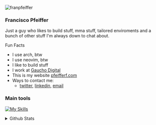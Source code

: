 <p align="left"> <img src="https://komarev.com/ghpvc/?username=franpfeiffer&label=Profile%20views&color=FF66CC&style=flat" alt="franpfeiffer" /> </p>

### Francisco Pfeiffer

Just a guy who likes to build stuff, mma stuff, tailored enviroments and a bunch
of other stuff I'm always down to chat about.

Fun Facts
* I use arch, btw
* I use neovim, btw
* I like to build stuff
* I work at [Gaucho Digital](https://www.gaucho.digital/)
* This is my website [pfeifferf.com](https://pfeifferf.com/)
* Ways to contact me:
  * [twitter](https://x.com/04frn), [linkedin](https://www.linkedin.com/in/franciscopfeiffer/), [email](mailto:pfeifferfran02@gmail.com)

### Main tools
[![My Skills](https://skillicons.dev/icons?i=ts,go,docker,lua,py,react,neovim,arch,cloudflare)](https://skillicons.dev)

<details>
  <summary>Github Stats</summary>

  <a href="#">![Github stats](https://github-readme-stats.vercel.app/api?username=franpfeiffer&theme=rose_pine&count_private=true&hide_border=true&line_height=20)</a>
  <a href="#">![Top Langs](https://github-readme-stats.vercel.app/api/top-langs/?username=franpfeiffer&layout=compact&theme=rose_pine&count_private=true&hide_border=true)</a>
</details>
